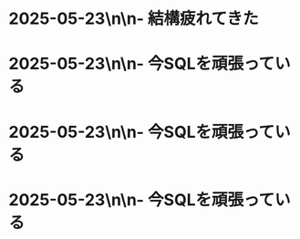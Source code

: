 # 2025-05-23\n\n- 結構疲れてきた
# 2025-05-23\n\n- 今SQLを頑張っている
# 2025-05-23\n\n- 今SQLを頑張っている
# 2025-05-23\n\n- 今SQLを頑張っている
